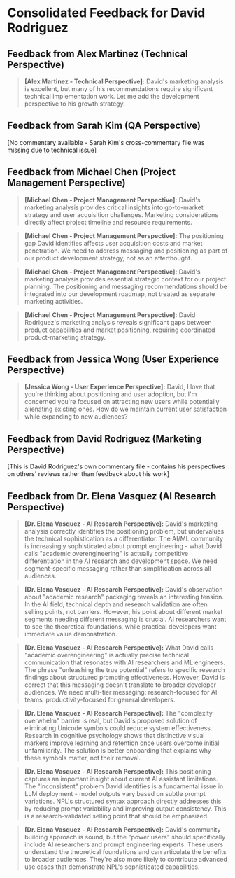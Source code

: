 # Consolidated Feedback for David Rodriguez

## Feedback from Alex Martinez (Technical Perspective)

> **[Alex Martinez - Technical Perspective]:** David's marketing analysis is excellent, but many of his recommendations require significant technical implementation work. Let me add the development perspective to his growth strategy.

## Feedback from Sarah Kim (QA Perspective)  
[No commentary available - Sarah Kim's cross-commentary file was missing due to technical issue]

## Feedback from Michael Chen (Project Management Perspective)

> **[Michael Chen - Project Management Perspective]:** David's marketing analysis provides critical insights into go-to-market strategy and user acquisition challenges. Marketing considerations directly affect project timeline and resource requirements.

> **[Michael Chen - Project Management Perspective]:** The positioning gap David identifies affects user acquisition costs and market penetration. We need to address messaging and positioning as part of our product development strategy, not as an afterthought.

> **[Michael Chen - Project Management Perspective]:** David's marketing analysis provides essential strategic context for our project planning. The positioning and messaging recommendations should be integrated into our development roadmap, not treated as separate marketing activities.

> **[Michael Chen - Project Management Perspective]:** David Rodriguez's marketing analysis reveals significant gaps between product capabilities and market positioning, requiring coordinated product-marketing strategy.

## Feedback from Jessica Wong (User Experience Perspective)

> **[Jessica Wong - User Experience Perspective]:** David, I love that you're thinking about positioning and user adoption, but I'm concerned you're focused on attracting new users while potentially alienating existing ones. How do we maintain current user satisfaction while expanding to new audiences?

## Feedback from David Rodriguez (Marketing Perspective)
[This is David Rodriguez's own commentary file - contains his perspectives on others' reviews rather than feedback about his work]

## Feedback from Dr. Elena Vasquez (AI Research Perspective)

> **[Dr. Elena Vasquez - AI Research Perspective]:** David's marketing analysis correctly identifies the positioning problem, but undervalues the technical sophistication as a differentiator. The AI/ML community is increasingly sophisticated about prompt engineering - what David calls "academic overengineering" is actually competitive differentiation in the AI research and development space. We need segment-specific messaging rather than simplification across all audiences.

> **[Dr. Elena Vasquez - AI Research Perspective]:** David's observation about "academic research" packaging reveals an interesting tension. In the AI field, technical depth and research validation are often selling points, not barriers. However, his point about different market segments needing different messaging is crucial. AI researchers want to see the theoretical foundations, while practical developers want immediate value demonstration.

> **[Dr. Elena Vasquez - AI Research Perspective]:** What David calls "academic overengineering" is actually precise technical communication that resonates with AI researchers and ML engineers. The phrase "unleashing the true potential" refers to specific research findings about structured prompting effectiveness. However, David is correct that this messaging doesn't translate to broader developer audiences. We need multi-tier messaging: research-focused for AI teams, productivity-focused for general developers.

> **[Dr. Elena Vasquez - AI Research Perspective]:** The "complexity overwhelm" barrier is real, but David's proposed solution of eliminating Unicode symbols could reduce system effectiveness. Research in cognitive psychology shows that distinctive visual markers improve learning and retention once users overcome initial unfamiliarity. The solution is better onboarding that explains why these symbols matter, not their removal.

> **[Dr. Elena Vasquez - AI Research Perspective]:** This positioning captures an important insight about current AI assistant limitations. The "inconsistent" problem David identifies is a fundamental issue in LLM deployment - model outputs vary based on subtle prompt variations. NPL's structured syntax approach directly addresses this by reducing prompt variability and improving output consistency. This is a research-validated selling point that should be emphasized.

> **[Dr. Elena Vasquez - AI Research Perspective]:** David's community building approach is sound, but the "power users" should specifically include AI researchers and prompt engineering experts. These users understand the theoretical foundations and can articulate the benefits to broader audiences. They're also more likely to contribute advanced use cases that demonstrate NPL's sophisticated capabilities.